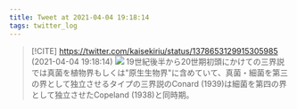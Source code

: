 ```yaml
---
title: Tweet at 2021-04-04 19:18:14
tags: twitter_log
---
```


> [!CITE] https://twitter.com/kaisekiriu/status/1378653129915305985 (2021-04-04 19:18:14)
> ![](https://twitter.com/kaisekiriu/status/1378653129915305985)
> 19世紀後半から20世期初頭にかけての三界説では真菌を植物界もしくは"原生生物界"に含めていて、真菌・細菌を第三の界として独立させるタイプの三界説のConard (1939)は細菌を第四の界として独立させたCopeland (1938)と同時期。

